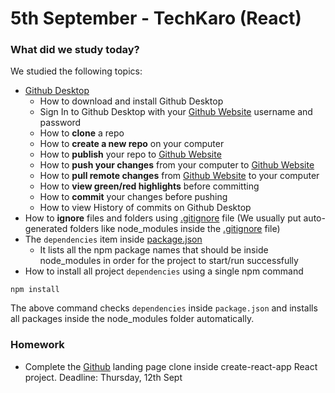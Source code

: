 # 5th September - TechKaro (React)

### What did we study today?
We studied the following topics:
- [Github Desktop](https://desktop.github.com/)
  - How to download and install Github Desktop
  - Sign In to Github Desktop with your [Github Website](https://github.com) username and password
  - How to **clone** a repo
  - How to **create a new repo** on your computer
  - How to **publish** your repo to [Github Website](https://github.com)
  - How to **push your changes** from your computer to [Github Website](https://github.com)
  - How to **pull remote changes** from [Github Website](https://github.com) to your computer
  - How to **view green/red highlights** before committing
  - How to **commit** your changes before pushing
  - How to view History of commits on Github Desktop
- How to **ignore** files and folders using [.gitignore](.gitignore) file (We usually put auto-generated folders like node_modules inside the [.gitignore](.gitignore) file)
- The `dependencies` item inside [package.json](package.json)
  - It lists all the npm package names that should be inside node_modules in order for the project to start/run successfully
- How to install all project `dependencies` using a single npm command
```
npm install
```
The above command checks `dependencies` inside `package.json` and installs all packages inside the node_modules folder automatically.

### Homework
- Complete the [Github](https://github.com) landing page clone inside create-react-app React project. Deadline: Thursday, 12th Sept